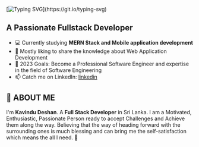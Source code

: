 [![Typing SVG](https://readme-typing-svg.herokuapp.com?size=30&color=%2364F74E&lines=Hi+there!%F0%9F%91%8B;I'm+Deshan...;Welcome+to+my+profile!)](https://git.io/typing-svg)
## A Passionate Fullstack Developer

- 💻 Currently studying **MERN Stack and Mobile application development**
- 💬 Mostly liking to share the knowledge about Web Application Development
- 🎯 2023 Goals: Become a Professional Software Engineer and expertise in the field of Software Engineering
- 📫 Catch me on LinkedIn: [linkedin](www.linkedin.com/in/kavindu-deshan-chandrasiri)

## 👦 ABOUT ME

I'm **Kavindu Deshan**. A **Full Stack Developer** in Sri Lanka. I am a Motivated, Enthusiastic, Passionate Person ready to accept Challenges and Achieve them along the way.
Believing that the way of heading forward with the surrounding ones is much blessing and can bring me the self-satisfaction which means the all I need. 🤗
